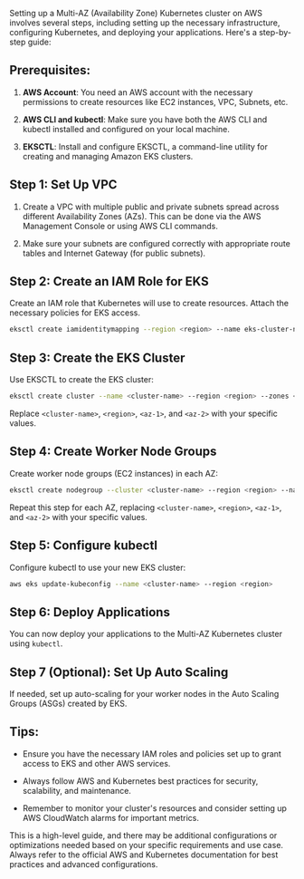 Setting up a Multi-AZ (Availability Zone) Kubernetes cluster on AWS involves several steps, including setting up the necessary infrastructure, configuring Kubernetes, and deploying your applications. Here's a step-by-step guide:

## Prerequisites:

1. **AWS Account**: You need an AWS account with the necessary permissions to create resources like EC2 instances, VPC, Subnets, etc.

2. **AWS CLI and kubectl**: Make sure you have both the AWS CLI and kubectl installed and configured on your local machine.

3. **EKSCTL**: Install and configure EKSCTL, a command-line utility for creating and managing Amazon EKS clusters.

## Step 1: Set Up VPC

1. Create a VPC with multiple public and private subnets spread across different Availability Zones (AZs). This can be done via the AWS Management Console or using AWS CLI commands.

2. Make sure your subnets are configured correctly with appropriate route tables and Internet Gateway (for public subnets).

## Step 2: Create an IAM Role for EKS

Create an IAM role that Kubernetes will use to create resources. Attach the necessary policies for EKS access.

```bash
eksctl create iamidentitymapping --region <region> --name eks-cluster-name --role arn:aws:iam::123456789012:role/eks-cluster-role --group system:masters --username admin
```

## Step 3: Create the EKS Cluster

Use EKSCTL to create the EKS cluster:

```bash
eksctl create cluster --name <cluster-name> --region <region> --zones <az-1>,<az-2> --without-nodegroup
```

Replace `<cluster-name>`, `<region>`, `<az-1>`, and `<az-2>` with your specific values.

## Step 4: Create Worker Node Groups

Create worker node groups (EC2 instances) in each AZ:

```bash
eksctl create nodegroup --cluster <cluster-name> --region <region> --name ng-public-1 --zones <az-1> --instance-types t2.small --nodes 2 --nodes-min 1 --nodes-max 3 --node-private-networking --node-security-groups sg-01234567890abcdef
```

Repeat this step for each AZ, replacing `<cluster-name>`, `<region>`, `<az-1>`, and `<az-2>` with your specific values.

## Step 5: Configure kubectl

Configure kubectl to use your new EKS cluster:

```bash
aws eks update-kubeconfig --name <cluster-name> --region <region>
```

## Step 6: Deploy Applications

You can now deploy your applications to the Multi-AZ Kubernetes cluster using `kubectl`.

## Step 7 (Optional): Set Up Auto Scaling

If needed, set up auto-scaling for your worker nodes in the Auto Scaling Groups (ASGs) created by EKS.

## Tips:

- Ensure you have the necessary IAM roles and policies set up to grant access to EKS and other AWS services.

- Always follow AWS and Kubernetes best practices for security, scalability, and maintenance.

- Remember to monitor your cluster's resources and consider setting up AWS CloudWatch alarms for important metrics.

This is a high-level guide, and there may be additional configurations or optimizations needed based on your specific requirements and use case. Always refer to the official AWS and Kubernetes documentation for best practices and advanced configurations.
